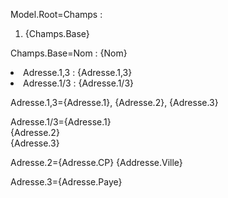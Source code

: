 Model.Root=Champs : <ol><li>{Champs.Base}</ol>

Champs.Base=Nom : {Nom}<li>Adresse.1,3 : {Adresse.1,3}<li>Adresse.1/3 : {Adresse.1/3}

Adresse.1,3={Adresse.1}, {Adresse.2}, {Adresse.3}

Adresse.1/3={Adresse.1}<br>{Adresse.2}<br>{Adresse.3}

Adresse.2={Adresse.CP} {Addresse.Ville}

Adresse.3={Adresse.Paye} 
